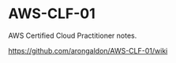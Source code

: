 # AWS-CLF-01
AWS Certified Cloud Practitioner notes.

https://github.com/arongaldon/AWS-CLF-01/wiki
